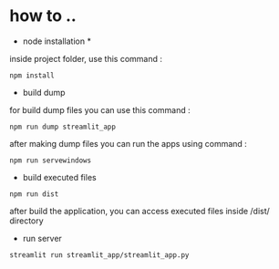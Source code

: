 
# how to ..

- node installation *
  
inside project folder, use this command :
```
npm install 
```

- build dump
  
for build dump files you can use this command : 
 ```
npm run dump streamlit_app
```
after making dump files you can run the apps using command :
```
npm run servewindows  
```

- build executed files
  
```
npm run dist
```
after build the application, you can access executed files inside /dist/ directory


- run server 
```
streamlit run streamlit_app/streamlit_app.py
```
